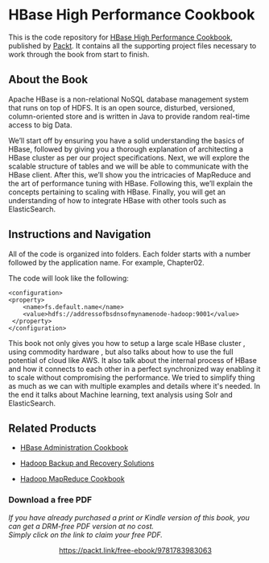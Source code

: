 # HBase High Performance Cookbook
This is the code repository for [HBase High Performance Cookbook](https://www.packtpub.com/big-data-and-business-intelligence/hbase-high-performance-cookbook?utm_source=github&utm_medium=repository&utm_campaign=9781783983063), published by [Packt](https://www.packtpub.com/?utm_source=github). It contains all the supporting project files necessary to work through the book from start to finish.
## About the Book
Apache HBase is a non-relational NoSQL database management system that runs on top of HDFS. It is an open source, disturbed, versioned, column-oriented store and is written in Java to provide random real-time access to big Data.

We’ll start off by ensuring you have a solid understanding the basics of HBase, followed by giving you a thorough explanation of architecting a HBase cluster as per our project specifications. Next, we will explore the scalable structure of tables and we will be able to communicate with the HBase client. After this, we’ll show you the intricacies of MapReduce and the art of performance tuning with HBase. Following this, we’ll explain the concepts pertaining to scaling with HBase. Finally, you will get an understanding of how to integrate HBase with other tools such as ElasticSearch.


## Instructions and Navigation
All of the code is organized into folders. Each folder starts with a number followed by the application name. For example, Chapter02.



The code will look like the following:
```
<configuration>
<property>
    <name>fs.default.name</name>
    <value>hdfs://addressofbsdnsofmynamenode-hadoop:9001</value>
 </property>
</configuration>

```

This book not only gives you how to setup a large scale HBase cluster , using commodity hardware , but also talks about how to use the full potential of cloud like AWS. 
It also talk about the internal process of HBase and how it connects to each other in a perfect synchronized way enabling it to scale without compromising the performance.
We tried to simplify thing as much as we can with multiple examples and details where it's needed.
In the end it talks about Machine learning, text analysis using Solr and ElasticSearch.


## Related Products
* [HBase Administration Cookbook](https://www.packtpub.com/big-data-and-business-intelligence/hbase-administration-cookbook?utm_source=github&utm_medium=repository&utm_campaign=9781849517140)

* [Hadoop Backup and Recovery Solutions](https://www.packtpub.com/big-data-and-business-intelligence/hadoop-backup-and-recovery-solutions?utm_source=github&utm_medium=repository&utm_campaign=9781783289042)

* [Hadoop MapReduce Cookbook](https://www.packtpub.com/big-data-and-business-intelligence/hadoop-mapreduce-cookbook?utm_source=github&utm_medium=repository&utm_campaign=9781849517287)
### Download a free PDF

 <i>If you have already purchased a print or Kindle version of this book, you can get a DRM-free PDF version at no cost.<br>Simply click on the link to claim your free PDF.</i>
<p align="center"> <a href="https://packt.link/free-ebook/9781783983063">https://packt.link/free-ebook/9781783983063 </a> </p>